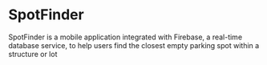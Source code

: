 # SpotFinder
SpotFinder is a mobile application integrated with Firebase, a real-time database service, to help users find the closest empty parking spot within a structure or lot
